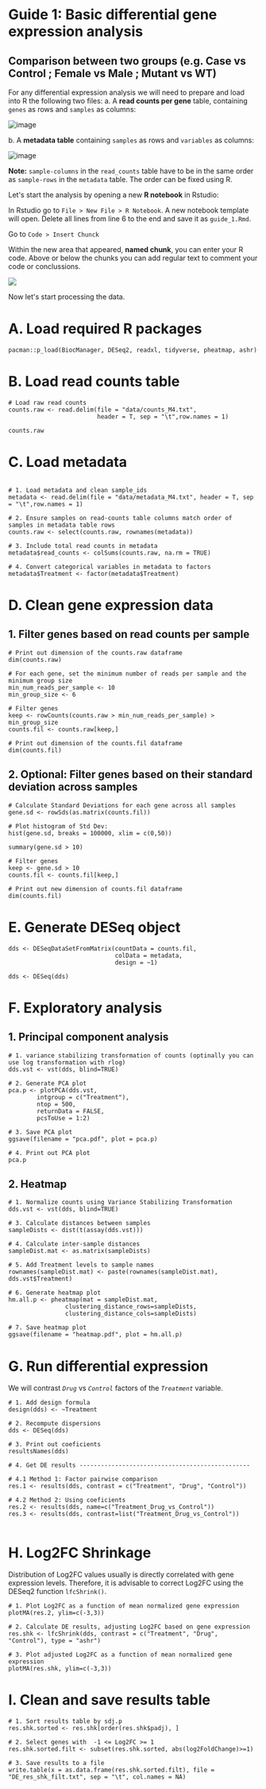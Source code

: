 # Guide 1: Basic differential gene expression analysis
## Comparison between two groups (e.g. Case vs Control ; Female vs Male ; Mutant vs WT)

For any differential expression analysis we will need to prepare and load into R the following two files:
a. A **read counts per gene** table, containing `genes` as rows and `samples` as columns:

![image](https://github.com/user-attachments/assets/94d0390b-a2cc-4ecc-8b3d-cd47a6f276d3)

b. A **metadata table** containing `samples` as rows and `variables` as columns:

![image](https://github.com/user-attachments/assets/887a2415-fcdb-43ae-a902-d68c6fb66b1d)

**Note:** `sample-columns` in the `read_counts` table have to be in the same order as `sample-rows` in the `metadata` table. The order can be fixed using R.

Let's start the analysis by opening a new **R notebook** in Rstudio:

In Rstudio go to `File > New File > R Notebook`. A new notebook template will open. Delete all lines from line 6 to the end and save it as `guide_1.Rmd`.

Go to `Code > Insert Chunck`

Within the new area that appeared, **named chunk**, you can enter your R code. Above or below the chunks you can add regular text to comment your code or conclussions.

![](https://github.com/TriLab-bioinf/WORKSHOP2024_3/blob/main/Figures/chuhk.png)

Now let's start processing the data.

# A. Load required R packages

```{r}
pacman::p_load(BiocManager, DESeq2, readxl, tidyverse, pheatmap, ashr)
```

# B. Load read counts table

```{r}
# Load raw read counts
counts.raw <- read.delim(file = "data/counts_M4.txt", 
                         header = T, sep = "\t",row.names = 1)

counts.raw
```

# C. Load metadata

```{r}

# 1. Load metadata and clean sample_ids
metadata <- read.delim(file = "data/metadata_M4.txt", header = T, sep = "\t",row.names = 1)
                         
# 2. Ensure samples on read-counts table columns match order of samples in metadata table rows
counts.raw <- select(counts.raw, rownames(metadata))

# 3. Include total read counts in metadata
metadata$read_counts <- colSums(counts.raw, na.rm = TRUE)

# 4. Convert categorical variables in metadata to factors
metadata$Treatment <- factor(metadata$Treatment)
```

# D. Clean gene expression data

## 1. Filter genes based on read counts per sample

```{r}
# Print out dimension of the counts.raw dataframe 
dim(counts.raw)

# For each gene, set the minimum number of reads per sample and the minimum group size
min_num_reads_per_sample <- 10
min_group_size <- 6

# Filter genes
keep <- rowCounts(counts.raw > min_num_reads_per_sample) > min_group_size
counts.fil <- counts.raw[keep,]

# Print out dimension of the counts.fil dataframe
dim(counts.fil)
```

## 2. Optional: Filter genes based on their standard deviation across samples

```{r}
# Calculate Standard Deviations for each gene across all samples
gene.sd <- rowSds(as.matrix(counts.fil))

# Plot histogram of Std Dev:
hist(gene.sd, breaks = 100000, xlim = c(0,50))

summary(gene.sd > 10)

# Filter genes
keep <- gene.sd > 10
counts.fil <- counts.fil[keep,]

# Print out new dimension of counts.fil dataframe
dim(counts.fil)

```

# E. Generate DESeq object

```{r message=FALSE, warning=FALSE}
dds <- DESeqDataSetFromMatrix(countData = counts.fil,
                              colData = metadata,
                              design = ~1) 

dds <- DESeq(dds)
```

# F. Exploratory analysis

## 1. Principal component analysis

```{r}
# 1. variance stabilizing transformation of counts (optinally you can use log transformation with rlog)
dds.vst <- vst(dds, blind=TRUE)

# 2. Generate PCA plot
pca.p <- plotPCA(dds.vst, 
        intgroup = c("Treatment"),
        ntop = 500,
        returnData = FALSE,
        pcsToUse = 1:2) 

# 3. Save PCA plot
ggsave(filename = "pca.pdf", plot = pca.p)

# 4. Print out PCA plot
pca.p

```

## 2. Heatmap

```{r}
# 1. Normalize counts using Variance Stabilizing Transformation
dds.vst <- vst(dds, blind=TRUE)

# 3. Calculate distances between samples
sampleDists <- dist(t(assay(dds.vst)))

# 4. Calculate inter-sample distances
sampleDist.mat <- as.matrix(sampleDists)

# 5. Add Treatment levels to sample names
rownames(sampleDist.mat) <- paste(rownames(sampleDist.mat), dds.vst$Treatment)

# 6. Generate heatmap plot
hm.all.p <- pheatmap(mat = sampleDist.mat,
                clustering_distance_rows=sampleDists,
                clustering_distance_cols=sampleDists)

# 7. Save heatmap plot
ggsave(filename = "heatmap.pdf", plot = hm.all.p)
```

# G. Run differential expression

We will contrast *`Drug`* vs *`Control`* factors of the *`Treatment`* variable.

```{r message=FALSE, warning=FALSE}
# 1. Add design formula
design(dds) <- ~Treatment

# 2. Recompute dispersions
dds <- DESeq(dds)

# 3. Print out coeficients
resultsNames(dds)

# 4. Get DE results ------------------------------------------------

# 4.1 Method 1: Factor pairwise comparison 
res.1 <- results(dds, contrast = c("Treatment", "Drug", "Control"))

# 4.2 Method 2: Using coeficients
res.2 <- results(dds, name=c("Treatment_Drug_vs_Control"))
res.3 <- results(dds, contrast=list("Treatment_Drug_vs_Control"))


```

# H. Log2FC Shrinkage

Distribution of Log2FC values usually is directly correlated with gene expression levels. Therefore, it is advisable to correct Log2FC using the DESeq2 function `lfcShrink()`.

```{r message=FALSE, warning=FALSE}
# 1. Plot Log2FC as a function of mean normalized gene expression
plotMA(res.2, ylim=c(-3,3))

# 2. Calculate DE results, adjusting Log2FC based on gene expression
res.shk <- lfcShrink(dds, contrast = c("Treatment", "Drug", "Control"), type = "ashr")

# 3. Plot adjusted Log2FC as a function of mean normalized gene expression
plotMA(res.shk, ylim=c(-3,3))
```

# I. Clean and save results table

```{r}
# 1. Sort results table by sdj.p
res.shk.sorted <- res.shk[order(res.shk$padj), ]

# 2. Select genes with  -1 <= Log2FC >= 1
res.shk.sorted.filt <- subset(res.shk.sorted, abs(log2FoldChange)>=1)

# 3. Save results to a file
write.table(x = as.data.frame(res.shk.sorted.filt), file = "DE_res_shk_filt.txt", sep = "\t", col.names = NA)
```
